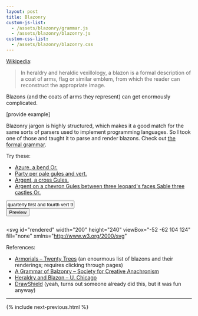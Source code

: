 ```yaml
---
layout: post
title: Blazonry
custom-js-list:
  - /assets/blazonry/grammar.js
  - /assets/blazonry/blazonry.js
custom-css-list:
  - /assets/blazonry/blazonry.css
---
```


[Wikipedia](https://en.wikipedia.org/wiki/Blazon):

> In heraldry and heraldic vexillology, a blazon is a formal description of a coat of arms, flag or similar emblem, from which the reader can reconstruct the appropriate image.

Blazons (and the coats of arms they represent) can get enormously complicated.

[provide example]

Blazonry jargon is highly structured, which makes it a good match for the same sorts of parsers used to implement programming languages. So I took one of those and taught it to parse and render blazons. Check out [the formal grammar](/assets/blazonry/grammar.txt).

Try these:

<!-- TODO: Use more famous ones! -->

- <a class="example" href="#">Azure, a bend Or.</a>
- <a class="example" href="#">Party per pale gules and vert.</a>
- <a class="example" href="#">Argent, a cross Gules.</a>
- <a class="example" href="#">Argent on a chevron Gules between three leopard's faces Sable three castles Or.</a>

<div class="center">
  <form id="form">
    <input type="text" id="blazon-input" value="quarterly first and fourth vert three mullets argent in fess second and third quarterly first and fourth sable second and third argent a mullet sable">
    <br>
    <button type="submit">
    Preview
    </button>
  </form>

  <pre id="error"></pre>

  <svg
    id="rendered"
    width="200"
    height="240"
    viewBox="-52 -62 104 124"
    fill="none"
    xmlns="http://www.w3.org/2000/svg"
  ></svg>
</div>

References:

- [Armorials – Twenty Trees](https://www.twentytrees.co.uk/Guest/General/Thing/Heraldry.html?Armorials) (an enourmous list of blazons and their renderings; requires clicking through pages)
- [A Grammar of Balzonry – Society for Creative Anachronism](http://heraldry.sca.org/armory/bruce.html)
- [Heraldry and Blazon – U. Chicago](https://penelope.uchicago.edu/~grout/encyclopaedia_romana/britannia/anglo-saxon/flowers/heraldry.html)
- [DrawShield](https://drawshield.net/index.html) (yeah, turns out someone already did this, but it was fun anyway)

-------------------------------------------------------------------------------

{% include next-previous.html %}
